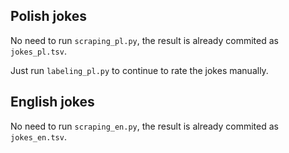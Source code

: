 ## Polish jokes

No need to run `scraping_pl.py`, the result is already commited as `jokes_pl.tsv`.

Just run `labeling_pl.py` to continue to rate the jokes manually.

## English jokes

No need to run `scraping_en.py`, the result is already commited as `jokes_en.tsv`.
